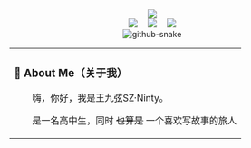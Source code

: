 <div align="center">

  <!-- dynamic typing effect 动态打字效果 -->
  <div>
    <a href="https://blog.sunguoqi.com/">
      <img src="https://readme-typing-svg.demolab.com?font=Fira+Code&pause=1000&width=800&lines=欢迎各位乘坐星空的列车，来到这座充满故事的魔法小屋;现在，跟着微风和光芒的指引，一起去旅行吧~~&center=true&size=27" />
    </a>
  </div>

  <!-- profile logo 个人资料徽标 -->
  <div>
    <a href="https://www.sinzmise.top/"><img src="https://img.shields.io/badge/Website-个人主页-blue" /></a>&emsp;
    <a href="https://blog.sinzmise.top/"><img src="https://img.shields.io/badge/Blog-博客-8c36db" /></a>&emsp;
    <!-- wakatime -->    
    <a href="https://wakatime.com/@sun0225SUN"><img src="https://wakatime.com/badge/user/42d0678c-368b-448b-9a77-5d21c5b55352.svg" /></a>

  </div>

  <!-- Snake Code Contribution Map 贪吃蛇代码贡献图 -->
  <picture>
    <source media="(prefers-color-scheme: dark)" srcset="https://cdn.jsdelivr.net/gh/SinzMise/SinzMise/profile-snake-contrib/github-contribution-grid-snake-dark.svg" />
    <source media="(prefers-color-scheme: light)" srcset="https://cdn.jsdelivr.net/gh/SinzMise/SinzMise/profile-snake-contrib/github-contribution-grid-snake.svg" />
    <img alt="github-snake" src="https://cdn.jsdelivr.net/gh/SinzMise/SinzMise/profile-snake-contrib/github-contribution-grid-snake-dark.svg" />
  </picture>

</div>

<table>
  
<tr><td>

### 🤺 About Me（关于我）

<p>&emsp;&emsp;嗨，你好，我是王九弦SZ·Ninty。</p>
<p>&emsp;&emsp;是一名高中生，同时 <del>也算是</del> 一个喜欢写故事的旅人</p>

</td></tr>
</table>
